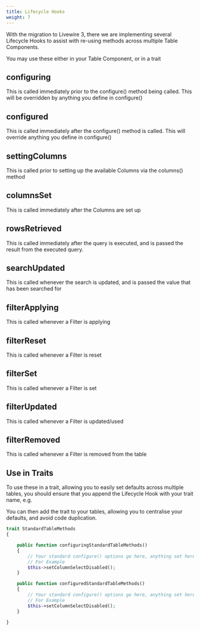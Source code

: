 ```yaml
---
title: Lifecycle Hooks
weight: 7
---
```


With the migration to Livewire 3, there we are implementing several Lifecycle Hooks to assist with re-using methods across multiple Table Components.

You may use these either in your Table Component, or in a trait

## configuring
This is called immediately prior to the configure() method being called.  This will be overridden by anything you define in configure()

## configured
This is called immediately after the configure() method is called.  This will override anything you define in configure()

## settingColumns
This is called prior to setting up the available Columns via the columns() method

## columnsSet
This is called immediately after the Columns are set up

## rowsRetrieved
This is called immediately after the query is executed, and is passed the result from the executed query.

## searchUpdated
This is called whenever the search is updated, and is passed the value that has been searched for

## filterApplying
This is called whenever a Filter is applying

## filterReset
This is called whenever a Filter is reset

## filterSet
This is called whenever a Filter is set

## filterUpdated
This is called whenever a Filter is updated/used

## filterRemoved
This is called whenever a Filter is removed from the table

## Use in Traits
To use these in a trait, allowing you to easily set defaults across multiple tables, you should ensure that you append the Lifecycle Hook with your trait name, e.g.

You can then add the trait to your tables, allowing you to centralise your defaults, and avoid code duplication.

```php
trait StandardTableMethods
{

    public function configuringStandardTableMethods()
    {
        // Your standard configure() options go here, anything set here will be over-ridden by the configure() method
        // For Example
        $this->setColumnSelectDisabled();
    }

    public function configuredStandardTableMethods()
    {
        // Your standard configure() options go here, anything set here will override those set in the configure() method
        // For Example
        $this->setColumnSelectDisabled();
    }

}
```